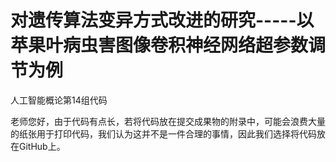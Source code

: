 # 对遗传算法变异方式改进的研究-----以苹果叶病虫害图像卷积神经网络超参数调节为例
人工智能概论第14组代码



老师您好，由于代码有点长，若将代码放在提交成果物的附录中，可能会浪费大量的纸张用于打印代码，我们认为这并不是一件合理的事情，因此我们选择将代码放在GitHub上。
